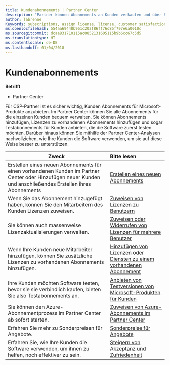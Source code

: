 ```yaml
---
title: Kundenabonnements | Partner Center
description: "Partner können Abonnements an Kunden verkaufen und über Partner Center verwalten."
author: labrenne
Keywords: subscriptions, assign license, license, customer satisfaction, Azure subscriptions
ms.openlocfilehash: 554aa69448b961c202f86ff76d85f797e6a0010c
ms.sourcegitcommit: dcaa831710115ac0852131605115b9b6cc67c5d5
ms.translationtype: HT
ms.contentlocale: de-DE
ms.lasthandoff: 01/04/2018
---
```

# <a name="customer-subscriptions"></a>Kundenabonnements

**Betrifft**

-  Partner Center

Für CSP-Partner ist es sicher wichtig, Kunden Abonnements für Microsoft-Produkte anzubieten. Im Partner Center können Sie alle Abonnements für die einzelnen Kunden bequem verwalten. Sie können Abonnements hinzufügen, Lizenzen zu vorhandenen Abonnements hinzufügen und sogar Testabonnements für Kunden anbieten, die die Software zuerst testen möchten. Darüber hinaus können Sie mithilfe der Partner Center-Analysen nachvollziehen, wie Ihre Kunden die Software verwenden, um sie auf diese Weise besser zu unterstützen.

|**Zweck**   |**Bitte lesen**   |
|----------------------|:----------------------|
|Erstellen eines neuen Abonnements für einen vorhandenen Kunden im Partner Center oder Hinzufügen neuer Kunden und anschließendes Erstellen ihres Abonnements|[Erstellen eines neuen Abonnements](create-a-new-subscription.md)|
|Wenn Sie das Abonnement hinzugefügt haben, können Sie den Mitarbeitern des Kunden Lizenzen zuweisen.  |[Zuweisen von Lizenzen zu Benutzern](assign-licenses-to-users.md)|
|Sie können auch massenweise Lizenzaktualisierungen verwalten.   |[Zuweisen oder Widerrufen von Lizenzen für mehrere Benutzer](bulk-license-provisioning-for-multiple-users.md)|
|Wenn Ihre Kunden neue Mitarbeiter hinzufügen, können Sie zusätzliche Lizenzen zu vorhandenen Abonnements hinzufügen.   |[Hinzufügen von Lizenzen oder Diensten zu einem vorhandenen Abonnement](add-licenses-or-services-to-an-existing-subscription.md)|
|Ihre Kunden möchten Software testen, bevor sie sie verbindlich kaufen, bieten Sie also Testabonnements an.    |[Anbieten von Testversionen von Microsoft-Produkten für Kunden](offer-your-customers-trials-of-microsoft-products.md)|
|Sie können den Azure-Abonnementprozess im Partner Center ab sofort starten.   |[Zuweisen von Azure-Abonnements im Partner Center](assign-azure-subscriptions.md)|
|Erfahren Sie mehr zu Sonderpreisen für Angebote.   |[Sonderpreise für Angebote](get-special-pricing-for-offers.md)|
|Erfahren Sie, wie Ihre Kunden die Software verwenden, um ihnen zu helfen, noch effektiver zu sein.   | [Steigern von Akzeptanz und Zufriedenheit](increasing-adoption-and-satisfaction.md)   | 

































 

 



